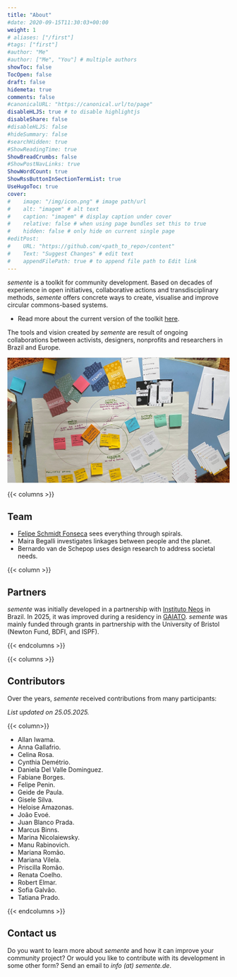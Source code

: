 ```yaml
---
title: "About"
#date: 2020-09-15T11:30:03+00:00
weight: 1
# aliases: ["/first"]
#tags: ["first"]
#author: "Me"
#author: ["Me", "You"] # multiple authors
showToc: false
TocOpen: false
draft: false
hidemeta: true
comments: false
#canonicalURL: "https://canonical.url/to/page"
disableHLJS: true # to disable highlightjs
disableShare: false
#disableHLJS: false
#hideSummary: false
#searchHidden: true
#ShowReadingTime: true
ShowBreadCrumbs: false
#ShowPostNavLinks: true
ShowWordCount: true
ShowRssButtonInSectionTermList: true
UseHugoToc: true
cover:
#    image: "/img/icon.png" # image path/url
#    alt: "imagem" # alt text
#    caption: "imagem" # display caption under cover
#    relative: false # when using page bundles set this to true
#    hidden: false # only hide on current single page
#editPost:
#    URL: "https://github.com/<path_to_repo>/content"
#    Text: "Suggest Changes" # edit text
#    appendFilePath: true # to append file path to Edit link
---
```


*semente* is a toolkit for community development. Based on decades of experience in open initiatives, collaborative actions and transdisciplinary methods, *semente* offers concrete ways to create, visualise and improve circular commons-based systems.

- Read more about the current version of the toolkit [here](/toolkit).

The tools and vision created by *semente* are result of ongoing collaborations between activists, designers, nonprofits and researchers in Brazil and Europe.

![Semente workshop Ubatuba](https://github.com/semente-de/documentation/blob/main/0.1/images/deck.jpg?raw=true)

{{< columns >}}

## Team

- [Felipe Schmidt Fonseca](https://is.efeefe.me) sees everything through spirals.
- Maira Begalli investigates linkages between people and the planet.
- Bernardo van de Schepop uses design research to address societal needs.

{{< column >}}

## Partners

*semente* was initially developed in a partnership with [Instituto Neos](https://coletivoneos.org/instituto-neos/) in Brazil. In 2025, it was improved during a residency in [GAIATO](https://gaiato.org.br). *semente* was mainly funded through grants in partnership with the University of Bristol (Newton Fund, BDFI, and ISPF).

{{< endcolumns >}}

{{< columns >}}

## Contributors

Over the years, *semente* received contributions from many participants:

*List updated on 25.05.2025.*


{{< column>}}

- Allan Iwama.
- Anna Gallafrio.
- Celina Rosa.
- Cynthia Demétrio.
- Daniela Del Valle Dominguez.
- Fabiane Borges.
- Felipe Penin.
- Geide de Paula.
- Gisele Silva.
- Heloise Amazonas.
- João Evoé.
- Juan Blanco Prada.
- Marcus Binns.
- Marina Nicolaiewsky.
- Manu Rabinovich.
- Mariana Romão.
- Mariana Vilela.
- Priscilla Romão.
- Renata Coelho.
- Robert Elmar.
- Sofia Galvão.
- Tatiana Prado.

{{< endcolumns >}}

## Contact us

Do you want to learn more about *semente* and how it can improve your community project? Or would you like to contribute with its development in some other form? Send an email to *info (at) semente.de*.
